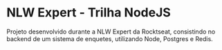 # NLW Expert - Trilha NodeJS

Projeto desenvolvido durante a NLW Expert da Rocktseat, consistindo no backend
de um sistema de enquetes, utilizando Node, Postgres e Redis.
